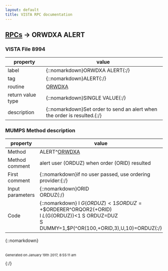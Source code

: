 ```yaml
---
layout: default
title: VISTA RPC documentation
---
```




## [RPCs](TableOfContent.md) &#8594; ORWDXA ALERT 



### VISTA File 8994 


 property | value 
--- | --- 
 label | {::nomarkdown}ORWDXA ALERT{:/}
 tag | {::nomarkdown}ALERT{:/}
 routine | [ORWDXA](http://code.osehra.org/dox/Routine_ORWDXA_source.html)
 return value type | {::nomarkdown}SINGLE VALUE{:/}
 description | {::nomarkdown}Set order to send an alert when the order is resulted.{:/}


### MUMPS Method description

 property | value 
 --- | --- 
 Method | ALERT^[ORWDXA](http://code.osehra.org/dox/Routine_ORWDXA_source.html)
 Method comment | alert user (ORDUZ) when order (ORID) resulted
 First comment | {::nomarkdown}if no user passed, use ordering provider:{:/}
 Input parameters | {::nomarkdown}ORID<br>ORDUZ{:/}
 Code | {::nomarkdown}  I $G(ORDUZ)<1 S ORDUZ=+$$ORDERER^ORQOR2(+ORID)<br> I $L($G(ORDUZ))<1 S ORDUZ=DUZ<br> S DUMMY=1,$P(^OR(100,+ORID,3),U,10)=ORDUZ{:/}

{::nomarkdown} <br/><br/><p style="font-size: 11px">Generated on January 19th 2017, 8:55:11 am</p>{:/}
